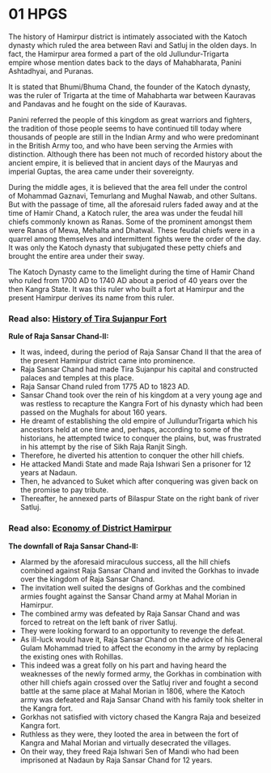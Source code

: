 # 01 HPGS
The history of Hamirpur district is intimately associated with the Katoch dynasty which ruled the area between Ravi and Satluj in the olden days. In fact, the Hamirpur area formed a part of the old Jullundur-Trigarta empire whose mention dates back to the days of Mahabharata, Panini Ashtadhyai, and Puranas.

It is stated that Bhumi/Bhuma Chand, the founder of the Katoch dynasty, was the ruler of Trigarta at the time of Mahabharta war between Kauravas and Pandavas and he fought on the side of Kauravas.

Panini referred the people of this kingdom as great warriors and fighters, the tradition of those people seems to have continued till today where thousands of people are still in the Indian Army and who were predominant in the British Army too, and who have been serving the Armies with distinction. Although there has been not much of recorded history about the ancient empire, it is believed that in ancient days of the Mauryas and imperial Guptas, the area came under their sovereignty.

During the middle ages, it is believed that the area fell under the control of Mohammad Gaznavi, Temurlang and Mughal Nawab, and other Sultans. But with the passage of time, all the aforesaid rulers faded away and at the time of Hamir Chand, a Katoch ruler, the area was under the feudal hill chiefs commonly known as Ranas. Some of the prominent amongst them were Ranas of Mewa, Mehalta and Dhatwal. These feudal chiefs were in a quarrel among themselves and intermittent fights were the order of the day. It was only the Katoch dynasty that subjugated these petty chiefs and brought the entire area under their sway.

The Katoch Dynasty came to the limelight during the time of Hamir Chand who ruled from 1700 AD to 1740 AD about a period of 40 years over the then Kangra State. It was this ruler who built a fort at Hamirpur and the present Hamirpur derives its name from this ruler.

### Read also: [History of Tira Sujanpur Fort](https://hpgeneralstudies.com/history-of-tira-sujanpur-fort-himachal-pradesh/ "Permalink to History of Tira Sujanpur Fort – Himachal Pradesh")

**Rule of Raja Sansar Chand-II:**

- It was, indeed, during the period of Raja Sansar Chand II that the area of the present Hamirpur district came into prominence.
- Raja Sansar Chand had made Tira Sujanpur his capital and constructed palaces and temples at this place.
- Raja Sansar Chand ruled from 1775 AD to 1823 AD.
- Sansar Chand took over the rein of his kingdom at a very young age and was restless to recapture the Kangra Fort of his dynasty which had been passed on the Mughals for about 160 years.
- He dreamt of establishing the old empire of JullundurTrigarta which his ancestors held at one time and, perhaps, according to some of the historians, he attempted twice to conquer the plains, but, was frustrated in his attempt by the rise of Sikh Raja Ranjit Singh.
- Therefore, he diverted his attention to conquer the other hill chiefs.
- He attacked Mandi State and made Raja Ishwari Sen a prisoner for 12 years at Nadaun.
- Then, he advanced to Suket which after conquering was given back on the promise to pay tribute.
- Thereafter, he annexed parts of Bilaspur State on the right bank of river Satluj.

### Read also: [Economy of District Hamirpur](https://hpgeneralstudies.com/economy-of-district-hamirpur-himachal-pradesh/)

**The downfall of Raja Sansar Chand-II:**

- Alarmed by the aforesaid miraculous success, all the hill chiefs combined against Raja Sansar Chand and invited the Gorkhas to invade over the kingdom of Raja Sansar Chand.
- The invitation well suited the designs of Gorkhas and the combined armies fought against the Sansar Chand army at Mahal Morian in Hamirpur.
- The combined army was defeated by Raja Sansar Chand and was forced to retreat on the left bank of river Satluj.
- They were looking forward to an opportunity to revenge the defeat.
- As ill-luck would have it, Raja Sansar Chand on the advice of his General Gulam Mohammad tried to affect the economy in the army by replacing the existing ones with Rohillas.
- This indeed was a great folly on his part and having heard the weaknesses of the newly formed army, the Gorkhas in combination with other hill chiefs again crossed over the Satluj river and fought a second battle at the same place at Mahal Morian in 1806, where the Katoch army was defeated and Raja Sansar Chand with his family took shelter in the Kangra fort.
- Gorkhas not satisfied with victory chased the Kangra Raja and beseized Kangra fort.
- Ruthless as they were, they looted the area in between the fort of Kangra and Mahal Morian and virtually desecrated the villages.
- On their way, they freed Raja Ishwari Sen of Mandi who had been imprisoned at Nadaun by Raja Sansar Chand for 12 years.